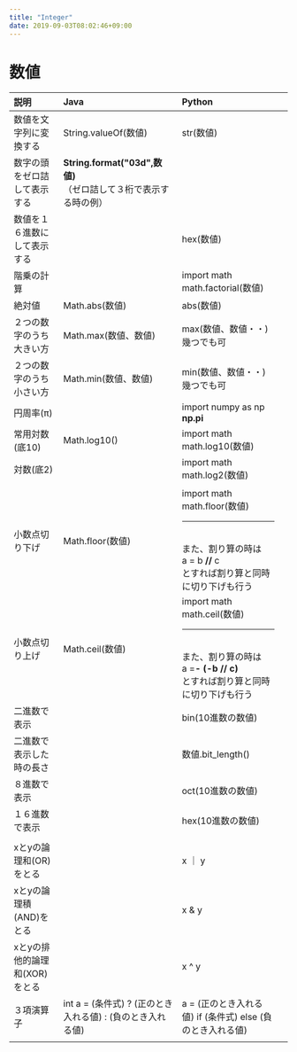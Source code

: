 ```yaml
---
title: "Integer"
date: 2019-09-03T08:02:46+09:00
---
```


# 数値

|説明|Java|Python||
|:---|:---|:---|:---|
|数値を文字列に変換する|String.valueOf(数値)|str(数値)||
|数字の頭をゼロ詰して表示する|**String.format("03d",数値)**<br>（ゼロ詰して３桁で表示する時の例）|||
|数値を１６進数にして表示する||hex(数値)||
|階乗の計算||import math<br>math.factorial(数値)||
|絶対値|Math.abs(数値)|abs(数値)||
|２つの数字のうち大きい方|Math.max(数値、数値)|max(数値、数値・・)<br>幾つでも可||
|２つの数字のうち小さい方|Math.min(数値、数値)|min(数値、数値・・)<br>幾つでも可||
|円周率(π)||import numpy as np<br>**np.pi**||
|常用対数(底10)|Math.log10()|import math<br>math.log10(数値)||
|対数(底2)||import math<br>math.log2(数値)||
|||||
|小数点切り下げ|Math.floor(数値)|import math<br>math.floor(数値)<br><hr><br>また、割り算の時は<br>a = b **//** c<br>とすれば割り算と同時に切り下げも行う||
|小数点切り上げ|Math.ceil(数値)|import math<br>math.ceil(数値)<br><hr><br>また、割り算の時は<br>a =**- (-b // c)**<br>とすれば割り算と同時に切り下げも行う||
|二進数で表示||bin(10進数の数値)||
|二進数で表示した時の長さ||数値.bit_length()||
|８進数で表示||oct(10進数の数値)||
|１６進数で表示||hex(10進数の数値)||
|||||
|xとyの論理和(OR)をとる||x ｜ y||
|xとyの論理積(AND)をとる||x & y||
|xとyの排他的論理和(XOR)をとる||x ^ y||
|３項演算子|int a = (条件式) ? (正のとき入れる値) : (負のとき入れる値)|a = (正のとき入れる値) if (条件式) else (負のとき入れる値)||
|||||
